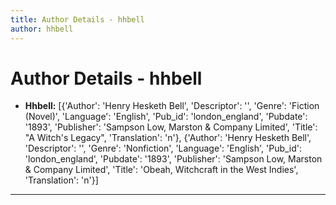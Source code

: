 ```yaml
---
title: Author Details - hhbell
author: hhbell
---
```


# Author Details - hhbell

<ul>
    <li><strong>Hhbell:</strong> [{'Author': 'Henry Hesketh Bell', 'Descriptor': '', 'Genre': 'Fiction (Novel)', 'Language': 'English', 'Pub_id': 'london_england', 'Pubdate': '1893', 'Publisher': 'Sampson Low, Marston & Company Limited', 'Title': "A Witch's Legacy", 'Translation': 'n'}, {'Author': 'Henry Hesketh Bell', 'Descriptor': '', 'Genre': 'Nonfiction', 'Language': 'English', 'Pub_id': 'london_england', 'Pubdate': '1893', 'Publisher': 'Sampson Low, Marston & Company Limited', 'Title': 'Obeah, Witchcraft in the West Indies', 'Translation': 'n'}]</li>
</ul>
<hr>